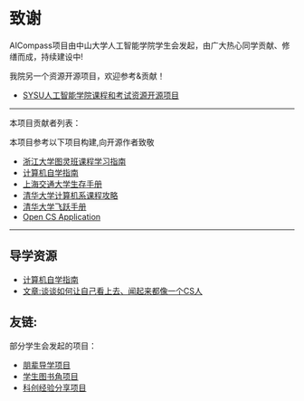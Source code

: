 # 致谢
AICompass项目由中山大学人工智能学院学生会发起，由广大热心同学贡献、修缮而成，持续建设中!

我院另一个资源开源项目，欢迎参考&贡献！
- [SYSU人工智能学院课程和考试资源开源项目](https://github.com/SueBwj/Open_SYSU_AI)
---

本项目贡献者列表：

本项目参考以下项目构建,向开源作者致敬
- [浙江大学图灵班课程学习指南](https://zju-turing.github.io/TuringCourses/)
- [计算机自学指南](https://csdiy.wiki/)
- [上海交通大学生存手册](https://survivesjtu.gitbook.io/survivesjtumanual/)
- [清华大学计算机系课程攻略](https://rekcarc-tsc-uht.readthedocs.io/en/latest/)
- [清华大学飞跃手册](https://feiyue.online/)
- [Open CS Application](https://opencs.app/)

---

## 导学资源
- [计算机自学指南](https://csdiy.wiki/)
- [文章:谈谈如何让自己看上去、闻起来都像一个CS人](https://zhuanlan.zhihu.com/p/539692975)

## 友链:
部分学生会发起的项目：
- [朋辈导学项目]()
- [学生图书角项目](https://docs.qq.com/sheet/DYkdDdWZEQ0FVQ2FN)
- [科创经验分享项目]()